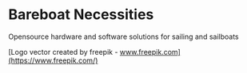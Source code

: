 # Bareboat Necessities
Opensource hardware and software solutions for sailing and sailboats

[Logo vector created by freepik - www.freepik.com](https://www.freepik.com/)
